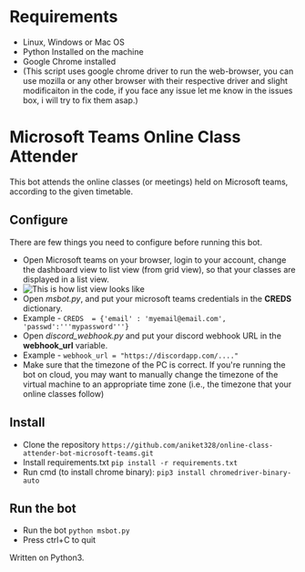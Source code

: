 # Requirements

- Linux, Windows or Mac OS 
- Python Installed on the machine
- Google Chrome installed
- (This script uses google chrome driver to run the web-browser, you can use mozilla or any other browser with their respective driver and slight modificaiton in the code, if you face any issue let me know in the issues box, i will try to fix them asap.)


# Microsoft Teams Online Class Attender

This bot attends the online classes (or meetings) held on Microsoft teams, according to the given timetable.


## Configure

There are few things you need to configure before running this bot.

 - Open Microsoft teams on your browser, login to your account, change the dashboard view to list view (from grid view), so that your classes are displayed in a list view. 
 - ![This is how list view looks like](https://i.imgur.com/SSDo8c6.png)
 - Open *msbot.py*, and put your microsoft teams credentials in the **CREDS** dictionary. 
 - Example - `CREDS  = {'email' : 'myemail@email.com', 'passwd':'''mypassword'''}`
 - Open *discord_webhook.py* and put your discord webhook URL in the **webhook_url** variable. 
 - Example - `webhook_url = "https://discordapp.com/...."`
 - Make sure that the timezone of the PC is correct. If you're running the bot on cloud, you may want to manually change the timezone of the virtual machine to an appropriate time zone (i.e., the timezone that your online classes follow)

## Install

 - Clone the repository ```https://github.com/aniket328/online-class-attender-bot-microsoft-teams.git```
 - Install requirements.txt `pip install -r requirements.txt`
 - Run cmd (to install chrome binary): ```pip3 install chromedriver-binary-auto```

 

## Run the bot

 - Run the bot `python msbot.py`
 - Press ctrl+C to quit

Written on Python3.
